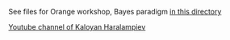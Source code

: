 See files for Orange workshop, Bayes paradigm [in this directory](https://github.com/Marchev-Science/summer-school-2021/tree/main/Kaloyan_Haralampiev)

[Youtube channel of Kaloyan Haralampiev](https://www.youtube.com/channel/UCOW5h9mdNCqQWc6n6Go2iEg/playlists)

